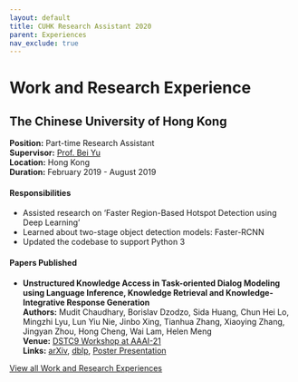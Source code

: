 ```yaml
---
layout: default
title: CUHK Research Assistant 2020
parent: Experiences
nav_exclude: true
---
```

# Work and Research Experience

## The Chinese University of Hong Kong
**Position:** Part-time Research Assistant  
**Supervisor:** [Prof. Bei Yu](http://www.cse.cuhk.edu.hk/~byu/)  
**Location:** Hong Kong  
**Duration:** February 2019 - August 2019  

#### Responsibilities
*	Assisted research on ‘Faster Region-Based Hotspot Detection using Deep Learning’
*	Learned about two-stage object detection models: Faster-RCNN
*	Updated the codebase to support Python 3


#### Papers Published
- __Unstructured Knowledge Access in Task-oriented Dialog Modeling using Language Inference, Knowledge Retrieval and Knowledge-Integrative Response Generation__  
__Authors:__ Mudit Chaudhary, Borislav Dzodzo, Sida Huang, Chun Hei Lo, Mingzhi Lyu, Lun Yiu Nie, Jinbo Xing, Tianhua Zhang, Xiaoying Zhang, Jingyan Zhou, Hong Cheng, Wai Lam, Helen Meng  
__Venue:__  [DSTC9 Workshop at AAAI-21](https://dstc9.dstc.community/aaai-21-workshop)  
__Links:__ [arXiv](https://arxiv.org/abs/2101.06066), [dblp](https://dblp.org/rec/journals/corr/abs-2101-06066), [Poster Presentation](/assets/documents/Poster_DSTC9_AAAI21.pdf)

[View all Work and Research Experiences](https://muditchaudhary.github.io/docs/experiences/)